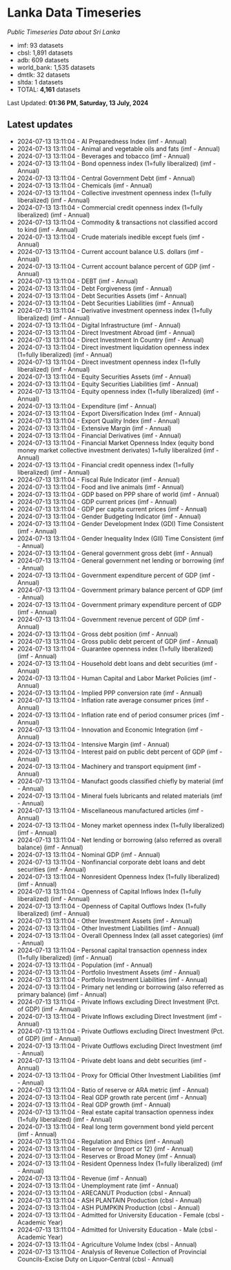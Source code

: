 # Lanka Data Timeseries
*Public Timeseries Data about Sri Lanka*

* imf: 93 datasets
* cbsl: 1,891 datasets
* adb: 609 datasets
* world_bank: 1,535 datasets
* dmtlk: 32 datasets
* sltda: 1 datasets
* TOTAL: **4,161** datasets

Last Updated: **01:36 PM, Saturday, 13 July, 2024**

## Latest updates

* 2024-07-13 13:11:04 - AI Preparedness Index (imf - Annual)
* 2024-07-13 13:11:04 - Animal and vegetable oils and fats (imf - Annual)
* 2024-07-13 13:11:04 - Beverages and tobacco (imf - Annual)
* 2024-07-13 13:11:04 - Bond openness index (1=fully liberalized) (imf - Annual)
* 2024-07-13 13:11:04 - Central Government Debt (imf - Annual)
* 2024-07-13 13:11:04 - Chemicals (imf - Annual)
* 2024-07-13 13:11:04 - Collective investment openness index (1=fully liberalized) (imf - Annual)
* 2024-07-13 13:11:04 - Commercial credit openness index (1=fully liberalized) (imf - Annual)
* 2024-07-13 13:11:04 - Commodity & transactions not classified accord to kind (imf - Annual)
* 2024-07-13 13:11:04 - Crude materials inedible except fuels (imf - Annual)
* 2024-07-13 13:11:04 - Current account balance U.S. dollars (imf - Annual)
* 2024-07-13 13:11:04 - Current account balance percent of GDP (imf - Annual)
* 2024-07-13 13:11:04 - DEBT (imf - Annual)
* 2024-07-13 13:11:04 - Debt Forgiveness (imf - Annual)
* 2024-07-13 13:11:04 - Debt Securities Assets (imf - Annual)
* 2024-07-13 13:11:04 - Debt Securities Liabilities (imf - Annual)
* 2024-07-13 13:11:04 - Derivative investment openness index (1=fully liberalized) (imf - Annual)
* 2024-07-13 13:11:04 - Digital Infrastructure (imf - Annual)
* 2024-07-13 13:11:04 - Direct Investment Abroad (imf - Annual)
* 2024-07-13 13:11:04 - Direct Investment In Country (imf - Annual)
* 2024-07-13 13:11:04 - Direct investment liquidation openness index (1=fully liberalized) (imf - Annual)
* 2024-07-13 13:11:04 - Direct investment openness index (1=fully liberalized) (imf - Annual)
* 2024-07-13 13:11:04 - Equity Securities Assets (imf - Annual)
* 2024-07-13 13:11:04 - Equity Securities Liabilities (imf - Annual)
* 2024-07-13 13:11:04 - Equity openness index (1=fully liberalized) (imf - Annual)
* 2024-07-13 13:11:04 - Expenditure (imf - Annual)
* 2024-07-13 13:11:04 - Export Diversification Index (imf - Annual)
* 2024-07-13 13:11:04 - Export Quality Index (imf - Annual)
* 2024-07-13 13:11:04 - Extensive Margin (imf - Annual)
* 2024-07-13 13:11:04 - Financial Derivatives (imf - Annual)
* 2024-07-13 13:11:04 - Financial Market Openness Index (equity bond money market collective investment derivates) 1=fully liberalized (imf - Annual)
* 2024-07-13 13:11:04 - Financial credit openness index (1=fully liberalized) (imf - Annual)
* 2024-07-13 13:11:04 - Fiscal Rule Indicator (imf - Annual)
* 2024-07-13 13:11:04 - Food and live animals (imf - Annual)
* 2024-07-13 13:11:04 - GDP based on PPP share of world (imf - Annual)
* 2024-07-13 13:11:04 - GDP current prices (imf - Annual)
* 2024-07-13 13:11:04 - GDP per capita current prices (imf - Annual)
* 2024-07-13 13:11:04 - Gender Budgeting Indicator (imf - Annual)
* 2024-07-13 13:11:04 - Gender Development Index (GDI) Time Consistent (imf - Annual)
* 2024-07-13 13:11:04 - Gender Inequality Index (GII) Time Consistent (imf - Annual)
* 2024-07-13 13:11:04 - General government gross debt (imf - Annual)
* 2024-07-13 13:11:04 - General government net lending or borrowing (imf - Annual)
* 2024-07-13 13:11:04 - Government expenditure percent of GDP (imf - Annual)
* 2024-07-13 13:11:04 - Government primary balance percent of GDP (imf - Annual)
* 2024-07-13 13:11:04 - Government primary expenditure percent of GDP (imf - Annual)
* 2024-07-13 13:11:04 - Government revenue percent of GDP (imf - Annual)
* 2024-07-13 13:11:04 - Gross debt position (imf - Annual)
* 2024-07-13 13:11:04 - Gross public debt percent of GDP (imf - Annual)
* 2024-07-13 13:11:04 - Guarantee openness index (1=fully liberalized) (imf - Annual)
* 2024-07-13 13:11:04 - Household debt loans and debt securities (imf - Annual)
* 2024-07-13 13:11:04 - Human Capital and Labor Market Policies (imf - Annual)
* 2024-07-13 13:11:04 - Implied PPP conversion rate (imf - Annual)
* 2024-07-13 13:11:04 - Inflation rate average consumer prices (imf - Annual)
* 2024-07-13 13:11:04 - Inflation rate end of period consumer prices (imf - Annual)
* 2024-07-13 13:11:04 - Innovation and Economic Integration (imf - Annual)
* 2024-07-13 13:11:04 - Intensive Margin (imf - Annual)
* 2024-07-13 13:11:04 - Interest paid on public debt percent of GDP (imf - Annual)
* 2024-07-13 13:11:04 - Machinery and transport equipment (imf - Annual)
* 2024-07-13 13:11:04 - Manufact goods classified chiefly by material (imf - Annual)
* 2024-07-13 13:11:04 - Mineral fuels lubricants and related materials (imf - Annual)
* 2024-07-13 13:11:04 - Miscellaneous manufactured articles (imf - Annual)
* 2024-07-13 13:11:04 - Money market openness index (1=fully liberalized) (imf - Annual)
* 2024-07-13 13:11:04 - Net lending or borrowing (also referred as overall balance) (imf - Annual)
* 2024-07-13 13:11:04 - Nominal GDP (imf - Annual)
* 2024-07-13 13:11:04 - Nonfinancial corporate debt loans and debt securities (imf - Annual)
* 2024-07-13 13:11:04 - Nonresident Openness Index (1=fully liberalized) (imf - Annual)
* 2024-07-13 13:11:04 - Openness of Capital Inflows Index (1=fully liberalized) (imf - Annual)
* 2024-07-13 13:11:04 - Openness of Capital Outflows Index (1=fully liberalized) (imf - Annual)
* 2024-07-13 13:11:04 - Other Investment Assets (imf - Annual)
* 2024-07-13 13:11:04 - Other Investment Liabilities (imf - Annual)
* 2024-07-13 13:11:04 - Overall Openness Index (all asset categories) (imf - Annual)
* 2024-07-13 13:11:04 - Personal capital transaction openness index (1=fully liberalized) (imf - Annual)
* 2024-07-13 13:11:04 - Population (imf - Annual)
* 2024-07-13 13:11:04 - Portfolio Investment Assets (imf - Annual)
* 2024-07-13 13:11:04 - Portfolio Investment Liabilities (imf - Annual)
* 2024-07-13 13:11:04 - Primary net lending or borrowing (also referred as primary balance) (imf - Annual)
* 2024-07-13 13:11:04 - Private Inflows excluding Direct Investment (Pct. of GDP) (imf - Annual)
* 2024-07-13 13:11:04 - Private Inflows excluding Direct Investment (imf - Annual)
* 2024-07-13 13:11:04 - Private Outflows excluding Direct Investment (Pct. of GDP) (imf - Annual)
* 2024-07-13 13:11:04 - Private Outflows excluding Direct Investment (imf - Annual)
* 2024-07-13 13:11:04 - Private debt loans and debt securities (imf - Annual)
* 2024-07-13 13:11:04 - Proxy for Official Other Investment Liabilities (imf - Annual)
* 2024-07-13 13:11:04 - Ratio of reserve or ARA metric (imf - Annual)
* 2024-07-13 13:11:04 - Real GDP growth rate percent (imf - Annual)
* 2024-07-13 13:11:04 - Real GDP growth (imf - Annual)
* 2024-07-13 13:11:04 - Real estate capital transaction openness index (1=fully liberalized) (imf - Annual)
* 2024-07-13 13:11:04 - Real long term government bond yield percent (imf - Annual)
* 2024-07-13 13:11:04 - Regulation and Ethics (imf - Annual)
* 2024-07-13 13:11:04 - Reserve or (Import or 12) (imf - Annual)
* 2024-07-13 13:11:04 - Reserves or Broad Money (imf - Annual)
* 2024-07-13 13:11:04 - Resident Openness Index (1=fully liberalized) (imf - Annual)
* 2024-07-13 13:11:04 - Revenue (imf - Annual)
* 2024-07-13 13:11:04 - Unemployment rate (imf - Annual)
* 2024-07-13 13:11:04 - ARECANUT Production (cbsl - Annual)
* 2024-07-13 13:11:04 - ASH PLANTAIN Production (cbsl - Annual)
* 2024-07-13 13:11:04 - ASH PUMPKIN Production (cbsl - Annual)
* 2024-07-13 13:11:04 - Admitted for University Education - Female (cbsl - Academic Year)
* 2024-07-13 13:11:04 - Admitted for University Education - Male (cbsl - Academic Year)
* 2024-07-13 13:11:04 - Agriculture Volume Index (cbsl - Annual)
* 2024-07-13 13:11:04 - Analysis of Revenue Collection of Provincial Councils-Excise Duty on Liquor-Central (cbsl - Annual)